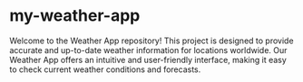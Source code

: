 # my-weather-app
Welcome to the Weather App repository! This project is designed to provide accurate and up-to-date weather information for locations worldwide. Our Weather App offers an intuitive and user-friendly interface, making it easy to check current weather conditions and forecasts.

